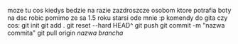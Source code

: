 moze tu cos kiedys bedzie
na razie zazdroszcze osobom ktore potrafia boty na dsc robic pomimo ze sa 1.5 roku starsi ode mnie :p
komendy do gita czy cos:
git init
git add .
git reset --hard HEAD^
git push
git commit -m "nazwa commita"
git pull origin *nazwa brancha*